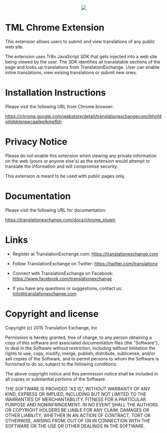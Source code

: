 <p align="center">
  <img src="https://avatars0.githubusercontent.com/u/1316274?v=3&s=200">
</p>

TML Chrome Extension
==================

This extension allows users to submit and view translations of any public web site. 

The extension uses Tr8n JavaScript SDK that gets injected into a web site being viewed by the user. The SDK identifies all translatable sections of the page and looks up translations from TranslationExchange. User can enable inline translations, view exising translations or submit new ones. 


Installation Instructions
==================

Please visit the following URL from Chrome browser:

https://chrome.google.com/webstore/detail/translationexchangecom/jhhnfdojljdpklenpecaaileplkmefbh


Privacy Notice
==================

Please do not enable this extension when viewing any private information on the web (yours or anyone else's) as the extension would attempt to translate the information and will compromise security.

This extension is meant to be used with public pages only.


Documentation
==================

Please visit the following URL for documentation:

https://translationexchange.com/docs/chrome_plugin



Links
==================

* Register at TranslationExchange.com: https://translationexchange.com

* Follow TranslationExchange on Twitter: https://twitter.com/translationx

* Connect with TranslationExchange on Facebook: https://www.facebook.com/translationexchange

* If you have any questions or suggestions, contact us: info@translationexchange.com


Copyright and license
==================

Copyright (c) 2015 Translation Exchange, Inc

Permission is hereby granted, free of charge, to any person obtaining
a copy of this software and associated documentation files (the
"Software"), to deal in the Software without restriction, including
without limitation the rights to use, copy, modify, merge, publish,
distribute, sublicense, and/or sell copies of the Software, and to
permit persons to whom the Software is furnished to do so, subject to
the following conditions:

The above copyright notice and this permission notice shall be
included in all copies or substantial portions of the Software.

THE SOFTWARE IS PROVIDED "AS IS", WITHOUT WARRANTY OF ANY KIND,
EXPRESS OR IMPLIED, INCLUDING BUT NOT LIMITED TO THE WARRANTIES OF
MERCHANTABILITY, FITNESS FOR A PARTICULAR PURPOSE AND
NONINFRINGEMENT. IN NO EVENT SHALL THE AUTHORS OR COPYRIGHT HOLDERS BE
LIABLE FOR ANY CLAIM, DAMAGES OR OTHER LIABILITY, WHETHER IN AN ACTION
OF CONTRACT, TORT OR OTHERWISE, ARISING FROM, OUT OF OR IN CONNECTION
WITH THE SOFTWARE OR THE USE OR OTHER DEALINGS IN THE SOFTWARE.

